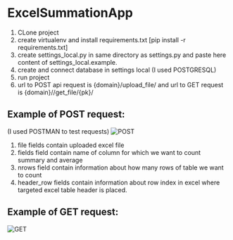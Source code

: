 # ExcelSummationApp
1. CLone project
2. create virtualenv and install requirements.txt [pip install -r requirements.txt]
3. create settings_local.py in same directory as settings.py and paste here content of settings_local.example.
4. create and connect database in settings local (I used POSTGRESQL)
5. run project
6. url to POST api request  is {domain}/upload_file/ and url to GET request is {domain}//get_file/{pk}/
## Example of POST request:
(I used POSTMAN to test requests)
![POST](https://user-images.githubusercontent.com/47391224/130364443-c956ea56-d1e0-4059-aeb9-c9b73e7eecc3.png)
1. file fields contain uploaded excel file
2. fields field contain name of column for which we want to count summary and average
3. nrows field contain information about how many rows of table we want to count
4. header_row fields contain information about row index in excel where targeted excel table header is placed.
## Example of GET request:
![GET](https://user-images.githubusercontent.com/47391224/130364582-c27efd1c-be4a-4764-9c25-64a7318c26d2.png)
